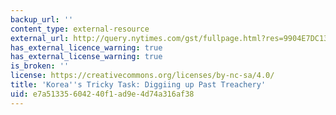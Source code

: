 ```yaml
---
backup_url: ''
content_type: external-resource
external_url: http://query.nytimes.com/gst/fullpage.html?res=9904E7DC1339F936A35752C0A9639C8B63&pagewanted=all
has_external_licence_warning: true
has_external_license_warning: true
is_broken: ''
license: https://creativecommons.org/licenses/by-nc-sa/4.0/
title: 'Korea''s Tricky Task: Diggiing up Past Treachery'
uid: e7a51335-6042-40f1-ad9e-4d74a316af38
---
```

